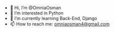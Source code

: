 - 👋 Hi, I’m @OmniaOsman
- 👀 I’m interested in Python
- 🌱 I’m currently learning Back-End, Django 
- 📫 How to reach me: omniaosman4@gmail.com

<!---
OmniaOsman/OmniaOsman is a ✨ special ✨ repository because its `README.md` (this file) appears on your GitHub profile.
You can click the Preview link to take a look at your changes.
--->
